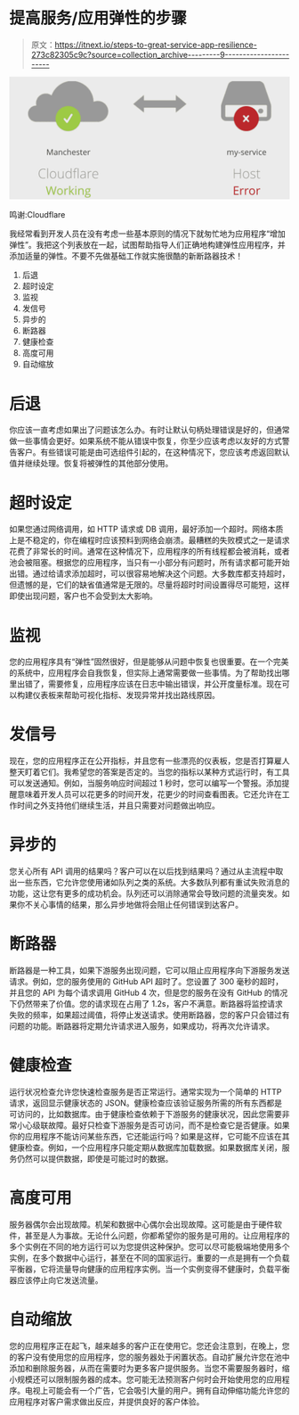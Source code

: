 # 提高服务/应用弹性的步骤

> 原文：<https://itnext.io/steps-to-great-service-app-resilience-273c82305c9c?source=collection_archive---------9----------------------->

![](img/7087a4de16f3345ae773ed3048cde491.png)

鸣谢:Cloudflare

我经常看到开发人员在没有考虑一些基本原则的情况下就匆忙地为应用程序“增加弹性”。我把这个列表放在一起，试图帮助指导人们正确地构建弹性应用程序，并添加适量的弹性。不要不先做基础工作就实施很酷的新断路器技术！

1.  后退
2.  超时设定
3.  监视
4.  发信号
5.  异步的
6.  断路器
7.  健康检查
8.  高度可用
9.  自动缩放

# 后退

你应该一直考虑如果出了问题该怎么办。有时让默认句柄处理错误是好的，但通常做一些事情会更好。如果系统不能从错误中恢复，你至少应该考虑以友好的方式警告客户。有些错误可能是由可选组件引起的，在这种情况下，您应该考虑返回默认值并继续处理。恢复将被弹性的其他部分使用。

# 超时设定

如果您通过网络调用，如 HTTP 请求或 DB 调用，最好添加一个超时。网络本质上是不稳定的，你在编程时应该预料到网络会崩溃。最糟糕的失败模式之一是请求花费了非常长的时间。通常在这种情况下，应用程序的所有线程都会被消耗，或者池会被阻塞。根据您的应用程序，当只有一小部分有问题时，所有请求都可能开始出错。通过给请求添加超时，可以很容易地解决这个问题。大多数库都支持超时，但遗憾的是，它们的缺省值通常是无限的。尽量将超时时间设置得尽可能短，这样即使出现问题，客户也不会受到太大影响。

# 监视

您的应用程序具有“弹性”固然很好，但是能够从问题中恢复也很重要。在一个完美的系统中，应用程序会自我恢复，但实际上通常需要做一些事情。为了帮助找出哪里出错了，需要修复，应用程序应该在日志中输出错误，并公开度量标准。现在可以构建仪表板来帮助可视化指标、发现异常并找出路线原因。

# 发信号

现在，您的应用程序正在公开指标，并且您有一些漂亮的仪表板，您是否打算雇人整天盯着它们。我希望您的答案是否定的。当您的指标以某种方式运行时，有工具可以发送通知。例如，当服务响应时间超过 1 秒时，您可以编写一个警报。添加提醒意味着开发人员可以花更多的时间开发，花更少的时间查看图表。它还允许在工作时间之外支持他们继续生活，并且只需要对问题做出响应。

# 异步的

您关心所有 API 调用的结果吗？客户可以在以后找到结果吗？通过从主流程中取出一些东西，它允许您使用诸如队列之类的系统。大多数队列都有重试失败消息的功能，这让您有更多的成功机会。队列还可以消除通常会导致问题的流量突发。如果你不关心事情的结果，那么异步地做将会阻止任何错误到达客户。

# 断路器

断路器是一种工具，如果下游服务出现问题，它可以阻止应用程序向下游服务发送请求。例如，您的服务使用的 GitHub API 超时了。您设置了 300 毫秒的超时，并且您的 API 为每个请求调用 GitHub 4 次，但是您的服务在没有 GitHub 的情况下仍然带来了价值。您的请求现在占用了 1.2s，客户不满意。断路器将监控请求失败的频率，如果超过阈值，将停止发送请求。使用断路器，您的客户只会错过有问题的功能。断路器将定期允许请求进入服务，如果成功，将再次允许请求。

# 健康检查

运行状况检查允许您快速检查服务是否正常运行。通常实现为一个简单的 HTTP 请求，返回显示健康状态的 JSON。健康检查应该验证服务所需的所有东西都是可访问的，比如数据库。由于健康检查依赖于下游服务的健康状况，因此您需要非常小心级联故障。最好只检查下游服务是否可访问，而不是检查它是否健康。如果你的应用程序不能访问某些东西，它还能运行吗？如果是这样，它可能不应该在其健康检查。例如，一个应用程序只能定期从数据库加载数据。如果数据库关闭，服务仍然可以提供数据，即使是可能过时的数据。

# 高度可用

服务器偶尔会出现故障。机架和数据中心偶尔会出现故障。这可能是由于硬件软件，甚至是人为事故。无论什么问题，你都希望你的服务是可用的。让应用程序的多个实例在不同的地方运行可以为您提供这种保护。您可以尽可能极端地使用多个实例，在多个数据中心运行，甚至在不同的国家运行。重要的一点是拥有一个负载平衡器，它将流量导向健康的应用程序实例。当一个实例变得不健康时，负载平衡器应该停止向它发送流量。

# 自动缩放

您的应用程序正在起飞，越来越多的客户正在使用它。您还会注意到，在晚上，您的客户没有使用您的应用程序，您的服务器处于闲置状态。自动扩展允许您在池中添加和删除服务器，从而在需要时为更多客户提供服务。当您不需要服务器时，缩小规模还可以限制服务器的成本。您可能无法预测客户何时会开始使用您的应用程序。电视上可能会有一个广告，它会吸引大量的用户。拥有自动伸缩功能允许您的应用程序对客户需求做出反应，并提供良好的客户体验。